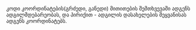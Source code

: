 კოდი კოორდინატების(გრძედი, განედი) მითითების შემთხვევაში ადგენს ადგილმდებარეობას, და პირიქით - ადგილის დასახელების შეყვანისას ადგენს კოორდინატებს.

